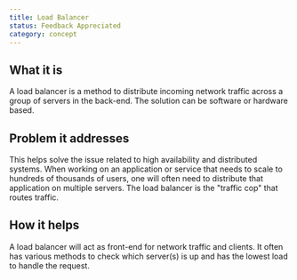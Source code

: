 ```yaml
---
title: Load Balancer
status: Feedback Appreciated
category: concept
---
```


## What it is

A load balancer is a method to distribute incoming network traffic across a group of servers in the back-end. 
The solution can be software or hardware based.

## Problem it addresses

This helps solve the issue related to high availability and distributed systems. 
When working on an application or service that needs to scale to hundreds of thousands of users, 
one will often need to distribute that application on multiple servers. 
The load balancer is the "traffic cop" that routes traffic.

## How it helps

A load balancer will act as front-end for network traffic and clients. 
It often has various methods to check which server(s) is up and has the lowest load to handle the request.
